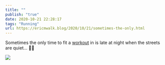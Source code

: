 ```yaml
---
title: ""
publish: "true"
date: 2020-10-21 22:28:17
tags: "Running"
url: https://ericmwalk.blog/2020/10/21/sometimes-the-only.html
---
```


Sometimes the only time to fit a [workout](https://www.strava.com/activities/4227011757) in is late at night when the streets are quiet... 🏃🌃

![](https://ericmwalk.blog/uploads/2020/0d5cf4d670.jpg)